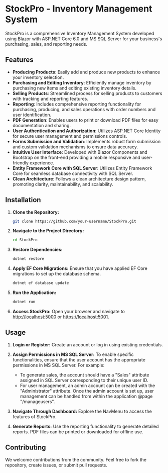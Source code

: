 # StockPro - Inventory Management System

StockPro is a comprehensive Inventory Management System developed using Blazor with ASP.NET Core 6.0 and MS SQL Server for your business's purchasing, sales, and reporting needs.

## Features

- **Producing Products**: Easily add and produce new products to enhance your inventory selection.
- **Purchasing and Editing Inventory**: Efficiently manage inventory by purchasing new items and editing existing inventory details.
- **Selling Products**: Streamlined process for selling products to customers with tracking and reporting features.
- **Reporting**: Includes comprehensive reporting functionality for purchasing, producing, and sales operations with order numbers and user identification.
- **PDF Generation**: Enables users to print or download PDF files for easy documentation and sharing.
- **User Authentication and Authorization**: Utilizes ASP.NET Core Identity for secure user management and permissions controls.
- **Forms Submission and Validation**: Implements robust form submission and custom validation mechanisms to ensure data accuracy.
- **Intuitive User Interface**: Developed with Blazor Components and Bootstrap on the front-end providing a mobile responsive and user-friendly experience.
- **Entity Framework Core with SQL Server**: Utilizes Entity Framework Core for seamless database connectivity with SQL Server.
- **Clean Architecture**: Follows a clean architecture design pattern, promoting clarity, maintainability, and scalability.

## Installation

1. **Clone the Repository:**
   ```bash
   git clone https://github.com/your-username/StockPro.git

2. **Navigate to the Project Directory:**
    ```bash
    cd StockPro
    ```

3. **Restore Dependencies:**
    ```bash
    dotnet restore
    ```

4. **Apply EF Core Migrations:**
    Ensure that you have applied EF Core migrations to set up the database schema.
    ```bash
    dotnet ef database update
    ```

5. **Run the Application:**
    ```bash
    dotnet run
    ```

6. **Access StockPro:**
    Open your browser and navigate to [http://localhost:5000](http://localhost:5000) or [https://localhost:5001](https://localhost:5001).

## Usage

1. **Login or Register:**
    Create an account or log in using existing credentials.

2. **Assign Permissions in MS SQL Server:**
    To enable specific functionalities, ensure that the user account has the appropriate permissions in MS SQL Server. For example:
    - To generate sales, the account should have a "Sales" attribute assigned in SQL Server corresponding to their unique user ID.
    - For user management, an admin account can be created with the "Administrator" attribute. Once the admin account is set up, user management can be handled from within the application @page "/manageusers".


3. **Navigate Through Dashboard:**
    Explore the NavMenu to access the features of StockPro.

4. **Generate Reports:**
    Use the reporting functionality to generate detailed reports. PDF files can be printed or downloaded for offline use.

## Contributing

We welcome contributions from the community. Feel free to fork the repository, create issues, or submit pull requests. 

